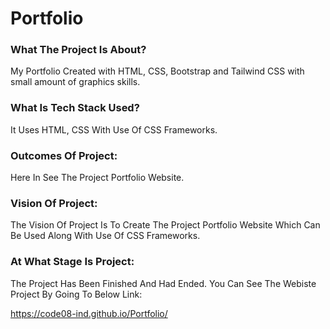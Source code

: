 # Portfolio

### What The Project Is About?
My Portfolio Created with HTML, CSS, Bootstrap and Tailwind CSS with small amount of graphics skills.

### What Is Tech Stack Used?
It Uses HTML, CSS With Use Of CSS Frameworks.

### Outcomes Of Project:
Here In See The Project Portfolio Website.

### Vision Of Project:
The Vision Of Project Is To Create The Project Portfolio Website Which Can Be Used Along With Use Of CSS Frameworks.

### At What Stage Is Project:
The Project Has Been Finished And Had Ended. You Can See The Webiste Project By Going To Below Link:

https://code08-ind.github.io/Portfolio/
